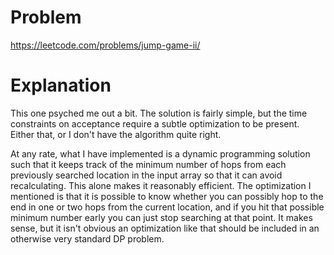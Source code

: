 # Problem

https://leetcode.com/problems/jump-game-ii/

# Explanation

This one psyched me out a bit. The solution is fairly simple, but the time constraints on acceptance require a subtle optimization to be present. Either that, or I don't have the algorithm quite right.

At any rate, what I have implemented is a dynamic programming solution such that it keeps track of the minimum number of hops from each previously searched location in the input array so that it can avoid recalculating. This alone makes it reasonably efficient. The optimization I mentioned is that it is possible to know whether you can possibly hop to the end in one or two hops from the current location, and if you hit that possible minimum number early you can just stop searching at that point. It makes sense, but it isn't obvious an optimization like that should be included in an otherwise very standard DP problem.

